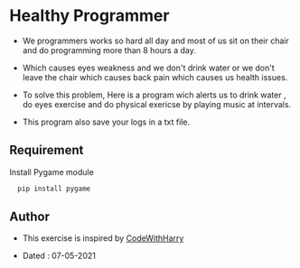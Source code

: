 # Healthy Programmer

* We programmers works so hard all day and most of us sit on their chair and do programming more than 8 hours a day.

* Which causes eyes weakness and we don't drink water or we don't leave the chair which causes back pain which causes us health issues.

* To solve this problem, Here is a program wich alerts us to drink water , do eyes exercise and do physical exericse by playing music at intervals.

* This program also save your logs in a txt file.

## Requirement

Install Pygame module

```bash
  pip install pygame
```
    
## Author

- This exercise is inspired by [CodeWithHarry](https://youtube.com/playlist?list=PLu0W_9lII9agICnT8t4iYVSZ3eykIAOME)

- Dated : 07-05-2021
